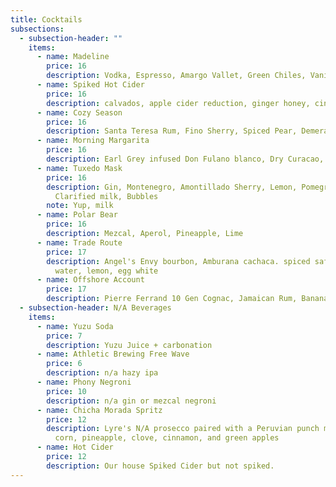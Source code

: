 ```yaml
---
title: Cocktails
subsections:
  - subsection-header: ""
    items:
      - name: Madeline
        price: 16
        description: Vodka, Espresso, Amargo Vallet, Green Chiles, Vanilla, Moka
      - name: Spiked Hot Cider
        price: 16
        description: calvados, apple cider reduction, ginger honey, cinnamon, grapefruit
      - name: Cozy Season
        price: 16
        description: Santa Teresa Rum, Fino Sherry, Spiced Pear, Demerara, Mole Bitters
      - name: Morning Margarita
        price: 16
        description: Earl Grey infused Don Fulano blanco, Dry Curacao, Agave, Lime, Saline
      - name: Tuxedo Mask
        price: 16
        description: Gin, Montenegro, Amontillado Sherry, Lemon, Pomegranate, Lemon,
          Clarified milk, Bubbles
        note: Yup, milk
      - name: Polar Bear
        price: 16
        description: Mezcal, Aperol, Pineapple, Lime
      - name: Trade Route
        price: 17
        description: Angel's Envy bourbon, Amburana cachaca. spiced saffron, coconut
          water, lemon, egg white
      - name: Offshore Account
        price: 17
        description: Pierre Ferrand 10 Gen Cognac, Jamaican Rum, Banana Oil, Pistachio, Lime
  - subsection-header: N/A Beverages
    items:
      - name: Yuzu Soda
        price: 7
        description: Yuzu Juice + carbonation
      - name: Athletic Brewing Free Wave
        price: 6
        description: n/a hazy ipa
      - name: Phony Negroni
        price: 10
        description: n/a gin or mezcal negroni
      - name: Chicha Morada Spritz
        price: 12
        description: Lyre's N/A prosecco paired with a Peruvian punch made with purple
          corn, pineapple, clove, cinnamon, and green apples
      - name: Hot Cider
        price: 12
        description: Our house Spiked Cider but not spiked.
---
```

